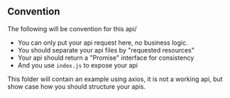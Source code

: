 ## Convention

The following will be convention for this api/

* You can only put your api request here, no business logic.
* You should separate your api files by "requested resources"
* Your api should return a "Promise" interface for consistency
* And you use `index.js` to expose your api

This folder will contain an example using axios, it is not a working api, but show case how you should structure your apis.
